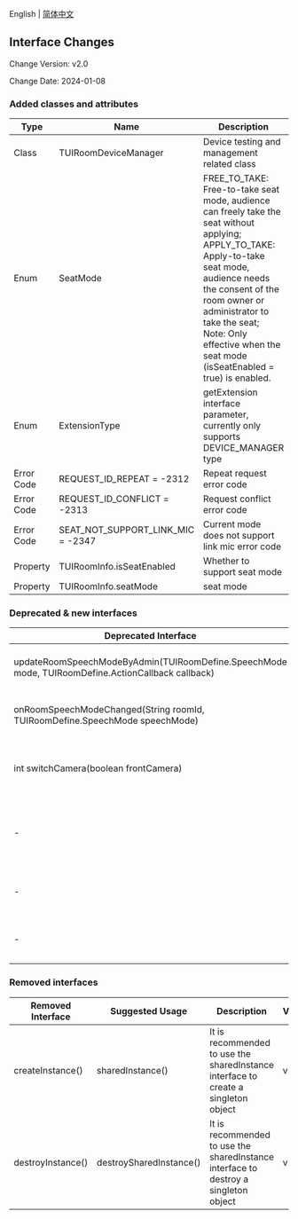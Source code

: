 <!--
 * @Author: adamsfliu
 * @Date: 2024-01-08 19:43:43
 * @LastEditors: adamsfliu
 * @LastEditTime: 2024-01-08 19:43:43
 * @Description: 
-->
English | [简体中文](api_change_log.zh.md)
## Interface Changes
Change Version: v2.0

Change Date: 2024-01-08

### Added classes and attributes
| Type | Name | Description | Version |
|-------|-------|-------|-------|
| Class | TUIRoomDeviceManager | Device testing and management related class | v2.0 |
| Enum | SeatMode | FREE_TO_TAKE: Free-to-take seat mode, audience can freely take the seat without applying; APPLY_TO_TAKE: Apply-to-take seat mode, audience needs the consent of the room owner or administrator to take the seat; Note: Only effective when the seat mode (isSeatEnabled = true) is enabled. | v2.0 |
| Enum | ExtensionType | getExtension interface parameter, currently only supports DEVICE_MANAGER type | v2.0 |
| Error Code | REQUEST_ID_REPEAT = -2312 | Repeat request error code | v2.0 |
| Error Code | REQUEST_ID_CONFLICT = -2313 | Request conflict error code | v2.0 |
| Error Code | SEAT_NOT_SUPPORT_LINK_MIC = -2347 | Current mode does not support link mic error code | v2.0 |
| Property | TUIRoomInfo.isSeatEnabled | Whether to support seat mode | v2.0 |
| Property | TUIRoomInfo.seatMode | seat mode | v2.0 |

### Deprecated & new interfaces
| Deprecated Interface | New Interface | Description | Version |
|-------|-------|-------|-------|
|updateRoomSpeechModeByAdmin(TUIRoomDefine.SpeechMode mode, TUIRoomDefine.ActionCallback callback) |updateRoomSeatModeByAdmin(TUIRoomDefine.SeatMode seatMode, TUIRoomDefine.ActionCallback callback) | Optimized room seat mode to reduce customer access comprehension cost | v2.0 |
| onRoomSpeechModeChanged(String roomId, TUIRoomDefine.SpeechMode speechMode) | onRoomSeatModeChanged(String roomId, TUIRoomDefine.SeatMode seatMode) | Optimized room seat mode callback to reduce customer access comprehension cost | v2.0 |
| int switchCamera(boolean frontCamera) | - | It is recommended to use the switchCamera interface in TUIRoomDeviceManager instead | v2.0 |
|-|Object getExtension(TUICommonDefine.ExtensionType extensionType)|Newly added getExtension interface, v2.0 version currently only supports getting DeviceManager extension|v2.0|
|-| sharedInstance()|Create a TUIRoomEngine instance (singleton pattern)|v2.0| 
|-| destroySharedInstance()|Destroy the TUIRoomEngine instance (singleton pattern)|v2.0|

### Removed interfaces
| Removed Interface | Suggested Usage | Description | Version |
|-------|-------|-------|-------|
| createInstance() | sharedInstance() | It is recommended to use the sharedInstance interface to create a singleton object | v2.0 |
| destroyInstance() | destroySharedInstance() | It is recommended to use the sharedInstance interface to destroy a singleton object | v2.0 |